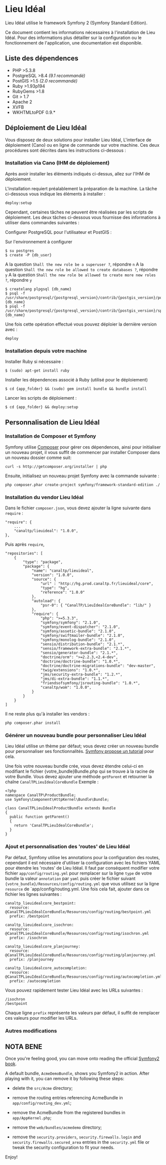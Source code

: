 Lieu Idéal
==========

Lieu Idéal utilise le framework Symfony 2 (Symfony Standard Edition).

Ce document contient les informations nécessaires à l'installation de Lieu Idéal. Pour
des informations plus détailler sur la configuration ou le fonctionnement de 
l'application, une documentation est disponible.



Liste des dépendences
---------------------

- PHP  >5.3.8
- PostgreSQL >8.4 *(9.1 recommandé)*
- PostGIS  >1.5 *(2.0 recommandé)*
- Ruby >1.93p194
- RubyGems >1.8
- Git > 1.7
- Apache 2
- XVFB
- WKHTMLtoPDF 0.9.*


Déploiement de Lieu Idéal
--------------------------

Vous disposez de deux solutions pour installer Lieu Idéal, L'interface de déploiement (Cano)
ou en ligne de commande sur votre machine. Ces deux procédures sont décrites dans les instructions
 ci-dessous :


### Installation via Cano (IHM de déploiement)

Après avoir installer les éléments indiqués ci-dessus, allez sur l'IHM de déploiement.

L'installation requiert préalablement la préparation de la machine. La tâche ci-dessous vous
indique les éléments à installer :

    deploy:setup


Cependant, certaines tâches ne peuvent être réalisées par les scripts de déploiement. Les deux
tâches ci-dessous vous fournisse des informations à utiliser dans commandes suivantes :


Configurer PostgreSQL pour l'utilisateur et PostGIS :

  Sur l'environnement à configurer

    $ su postgres
    $ create -P {db_user}

  A la question `Shall the new role be a superuser ?`, répondre `n`
  A la question `Shall the new role be allowed to create databases ?`, répondre `y`
  A la question `Shall the new role be allowed to create more new roles ?`, répondre `y`

    $ createlang plpgsql {db_name}
    $ psql -f /usr/share/postgresql/{postgresql_version}/contrib/{postgis_version}/postgis.sql {db_name}
    $ psql -f /usr/share/postgresql/{postgresql_version}/contrib/{postgis_version}/spatial_ref_sys.sql {db_name}


Une fois cette opération effectué vous pouvez déploier la dernière version avec :

    deploy


### Installation depuis votre machine


Installer Ruby si nécessaire : 

    $ (sudo) apt-get install ruby

Installer les dépendences associé à Ruby (utilisé pour le déploiement)

    $ cd {app_folder} && (sudo) gem install bundle && bundle install

Lancer les scripts de déploiement : 

    $ cd {app_folder} && deploy:setup




Personnalisation de Lieu Idéal
------------------------------

### Installation de Composer et Symfony

Symfony utilise [Composer][2] pour gérer ces dépendences, ainsi pour initialiser un
nouveau projet, il vous suffit de commencer par installer Composer dans un nouveau
dossier comme suit:

    curl -s http://getcomposer.org/installer | php

Ensuite, initialisez un nouveau projet Symfony avec la commande suivante :

    php composer.phar create-project symfony/framework-standard-edition ./


### Installation du vendor Lieu Idéal

Dans le fichier `composer.json`, vous devez ajouter la ligne suivante dans `require` :

    "require": {
        ...
        "canaltp/lieuideal": "1.0.0",
    },

Puis après `require`, 

    "repositories": [
        {
            "type": "package",
            "package": {
                "name": "canaltp/lieuideal",
                "version": "1.0.0",
                "source": {
                    "url" : "http://hg.prod.canaltp.fr/lieuideal/core",
                    "type": "hg",
                    "reference": "1.0.0"
                },
                "autoload": {
                    "psr-0": { "CanalTP/LieuIdealCoreBundle": "lib/" }
                },
                "require": {
                    "php": ">=5.3.3",
                    "symfony/symfony": "2.1.0",
                    "symfony/event-dispatcher": "2.1.0",
                    "symfony/assetic-bundle": "2.1.0",
                    "symfony/swiftmailer-bundle": "2.1.0",
                    "symfony/monolog-bundle": "2.1.0",
                    "sensio/distribution-bundle": "2.1.*",
                    "sensio/framework-extra-bundle": "2.1.*",
                    "sensio/generator-bundle": "2.1.*",
                    "doctrine/orm": ">=2.2.3,<2.4-dev",
                    "doctrine/doctrine-bundle": "1.0.*",
                    "doctrine/doctrine-migrations-bundle": "dev-master",
                    "twig/extensions": "1.0.*",
                    "jms/security-extra-bundle": "1.2.*",
                    "jms/di-extra-bundle": "1.1.*",
                    "friendsofsymfony/jsrouting-bundle": "1.0.*",
                    "canaltp/wom": "1.0.0",
                }
            }
        }
    ]

Il ne reste plus qu'à installer les vendors : 

    php composer.phar install

### Générer un nouveau bundle pour personnaliser Lieu Idéal

Lieu Idéal utilise un thème par défaut; vous devez créer un nouveau bundle pour
personnaliser ses fonctionnalités. [Symfony propose un tutorial][16] pour cela.

Une fois votre nouveau bundle crée, vous devez étendre celui-ci en modifiant le
fichier {votre_bundle}Bundle.php qui se trouve à la racine de votre Bundle. Vous
devez ajouter une méthode `getParent` et retourner la chaîne `CanalTPLieuIdealCoreBundle`
Exemple :

    <?php
    namespace CanalTP\ProductBundle;
    use Symfony\Component\HttpKernel\Bundle\Bundle;

    class CanalTPLieuIdealProductBundle extends Bundle
    {
      public function getParent()
      {
        return 'CanalTPLieuIdealCoreBundle';
      }
    }

### Ajout et personnalisation des 'routes' de Lieu Idéal

Par défaut, Symfony utilise les annotations pour la configuration des routes, cependant il
est nécessaire d'utiliser la configuration avec les fichiers YAML pour étendre les 'routes'
de Lieu Idéal. Il faut par conséquent modifier votre fichier `app/config/routing.yml` pour
remplacer sur la ligne `type` de votre bundle la valeur `annotation` par `yaml` puis créer
le fichier suivant `{votre_bundle}/Resources/config/routing.yml` que vous utilisez sur la 
ligne `resource` de `app/config/routing.yml. Une fois cela fait, ajouter dans ce fichier
les lignes suivantes :

    canaltp_lieuidealcore_bestpoint:
      resource: @CanalTPLieuIdealCoreBundle/Resources/config/routing/bestpoint.yml
      prefix: /bestpoint

    canaltp_lieuidealcore_isochron:
      resource: @CanalTPLieuIdealCoreBundle/Resources/config/routing/isochron.yml
      prefix: /isochron

    canaltp_lieuidealcore_planjourney:
      resource: @CanalTPLieuIdealCoreBundle/Resources/config/routing/planjourney.yml
      prefix: /planjourney

    canaltp_lieuidealcore_autocompletion:
      resource: @CanalTPLieuIdealCoreBundle/Resources/config/routing/autocompletion.yml
      prefix: /autocompletion

Vous pouvez rapidement tester Lieu Idéal avec les URLs suivantes :

    /isochron
    /bestpoint

Chaque ligne `prefix` représente les valeurs par défaut, il suffit de remplacer ces valeurs pour
modifier les URLs.


### Autres modifications




NOTA BENE
---------

Once you're feeling good, you can move onto reading the official
[Symfony2 book][5].

A default bundle, `AcmeDemoBundle`, shows you Symfony2 in action. After
playing with it, you can remove it by following these steps:

  * delete the `src/Acme` directory;

  * remove the routing entries referencing AcmeBundle in
    `app/config/routing_dev.yml`;

  * remove the AcmeBundle from the registered bundles in `app/AppKernel.php`;

  * remove the `web/bundles/acmedemo` directory;

  * remove the `security.providers`, `security.firewalls.login` and
    `security.firewalls.secured_area` entries in the `security.yml` file or
    tweak the security configuration to fit your needs.


Enjoy!

[1]:  http://symfony.com/doc/2.1/book/installation.html
[2]:  http://getcomposer.org/
[3]:  http://symfony.com/download
[4]:  http://symfony.com/doc/2.1/quick_tour/the_big_picture.html
[5]:  http://symfony.com/doc/2.1/index.html
[6]:  http://symfony.com/doc/2.1/bundles/SensioFrameworkExtraBundle/index.html
[7]:  http://symfony.com/doc/2.1/book/doctrine.html
[8]:  http://symfony.com/doc/2.1/book/templating.html
[9]:  http://symfony.com/doc/2.1/book/security.html
[10]: http://symfony.com/doc/2.1/cookbook/email.html
[11]: http://symfony.com/doc/2.1/cookbook/logging/monolog.html
[12]: http://symfony.com/doc/2.1/cookbook/assetic/asset_management.html
[13]: http://jmsyst.com/bundles/JMSSecurityExtraBundle/master
[14]: http://jmsyst.com/bundles/JMSDiExtraBundle/master
[15]: http://symfony.com/doc/2.1/bundles/SensioGeneratorBundle/index.html
[16]: http://symfony.com/doc/current/bundles/SensioGeneratorBundle/commands/generate_bundle.html
